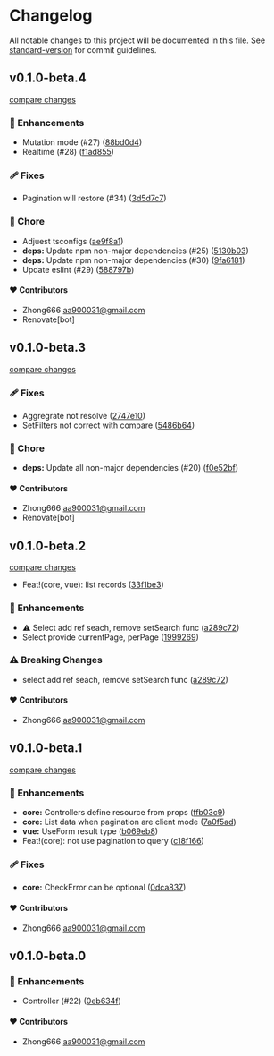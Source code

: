 # Changelog

All notable changes to this project will be documented in this file. See [standard-version](https://github.com/conventional-changelog/standard-version) for commit guidelines.


## v0.1.0-beta.4

[compare changes](https://github.com/aa900031/ginjou/compare/@ginjou/core@0.1.0-beta.3...@ginjou/core@0.1.0-beta.4)

### 🚀 Enhancements

-  Mutation mode (#27) ([88bd0d4](https://github.com/aa900031/ginjou/commit/88bd0d4dd03349e0dc2c058ce854d56e6002cd8b))
-  Realtime (#28) ([f1ad855](https://github.com/aa900031/ginjou/commit/f1ad855857d9b66b5d77948e8dfdd8bcfc23a261))

### 🩹 Fixes

-  Pagination will restore (#34) ([3d5d7c7](https://github.com/aa900031/ginjou/commit/3d5d7c7424bd182e90fb11de880c024d273f50c0))

### 🏡 Chore

-  Adjuest tsconfigs ([ae9f8a1](https://github.com/aa900031/ginjou/commit/ae9f8a10c6c353280f079a0ab8c90f89dbfb0057))
-  **deps:** Update npm non-major dependencies (#25) ([5130b03](https://github.com/aa900031/ginjou/commit/5130b03cbabca63bad6bedc8847f0638a80e277a))
-  **deps:** Update npm non-major dependencies (#30) ([9fa6181](https://github.com/aa900031/ginjou/commit/9fa6181c50cf490b4f25ab50076bc386a88231f1))
-  Update eslint (#29) ([588797b](https://github.com/aa900031/ginjou/commit/588797b53ef3e00033634dcc709d61083da12ab7))



#### ❤️ Contributors

- Zhong666 <aa900031@gmail.com>
- Renovate[bot]

## v0.1.0-beta.3

[compare changes](https://github.com/aa900031/ginjou/compare/@ginjou/core@0.1.0-beta.2...@ginjou/core@0.1.0-beta.3)

### 🩹 Fixes

-  Aggregrate not resolve ([2747e10](https://github.com/aa900031/ginjou/commit/2747e10777c80a0e64cb4e8f17eb4465cc449706))
-  SetFilters not correct with compare ([5486b64](https://github.com/aa900031/ginjou/commit/5486b64b16b520577be61e31e163fd1b6c613276))

### 🏡 Chore

-  **deps:** Update all non-major dependencies (#20) ([f0e52bf](https://github.com/aa900031/ginjou/commit/f0e52bfa2295409821a63d8a93bfce3d8b3e5d6b))



#### ❤️ Contributors

- Zhong666 <aa900031@gmail.com>
- Renovate[bot]

## v0.1.0-beta.2

[compare changes](https://github.com/aa900031/ginjou/compare/@ginjou/core@0.1.0-beta.1...@ginjou/core@0.1.0-beta.2)
-  Feat!(core, vue): list records ([33f1be3](https://github.com/aa900031/ginjou/commit/33f1be37c8852255ceff44623f692ad740246f70))

### 🚀 Enhancements

-  ⚠️ Select add ref seach, remove setSearch func ([a289c72](https://github.com/aa900031/ginjou/commit/a289c7257c152fe0b1dd1ad4d07cf984365e9652))
-  Select provide currentPage, perPage ([1999269](https://github.com/aa900031/ginjou/commit/1999269628a08197d0e3504dce4d869f760ffc03))


### ⚠️ Breaking Changes

-  select add ref seach, remove setSearch func ([a289c72](https://github.com/aa900031/ginjou/commit/a289c7257c152fe0b1dd1ad4d07cf984365e9652))

#### ❤️ Contributors

- Zhong666 <aa900031@gmail.com>

## v0.1.0-beta.1

[compare changes](https://github.com/aa900031/ginjou/compare/@ginjou/core@0.1.0-beta.0...@ginjou/core@0.1.0-beta.1)

### 🚀 Enhancements

-  **core:** Controllers define resource from props ([ffb03c9](https://github.com/aa900031/ginjou/commit/ffb03c9f0bafb3cfb6b0c31684024e538407d7a7))
-  **core:** List data when pagination are client mode ([7a0f5ad](https://github.com/aa900031/ginjou/commit/7a0f5ad320818799e765ef9fba5b8ea170e3fd27))
-  **vue:** UseForm result type ([b069eb8](https://github.com/aa900031/ginjou/commit/b069eb8205cea3d3aed2f88118ab487bd428cb57))
-  Feat!(core): not use pagination to query ([c18f166](https://github.com/aa900031/ginjou/commit/c18f1664d96e23a970dcd1209bbf92e505e82c94))

### 🩹 Fixes

-  **core:** CheckError can be optional ([0dca837](https://github.com/aa900031/ginjou/commit/0dca837e9684e9e5331ea0f5bf222c69e2254fea))



#### ❤️ Contributors

- Zhong666 <aa900031@gmail.com>

## v0.1.0-beta.0



### 🚀 Enhancements

-  Controller (#22) ([0eb634f](https://github.com/aa900031/ginjou/commit/0eb634f628a541f1bfaa7e4c2b2c4cf90e25a3b1))



#### ❤️ Contributors

- Zhong666 <aa900031@gmail.com>
